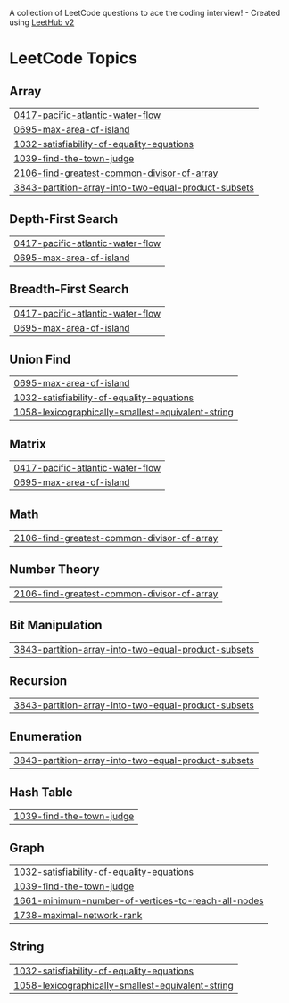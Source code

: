 A collection of LeetCode questions to ace the coding interview! - Created using [LeetHub v2](https://github.com/arunbhardwaj/LeetHub-2.0)
<!---LeetCode Topics Start-->
# LeetCode Topics
## Array
|  |
| ------- |
| [0417-pacific-atlantic-water-flow](https://github.com/Abhay-Rwt/problem-solving-vault/tree/master/0417-pacific-atlantic-water-flow) |
| [0695-max-area-of-island](https://github.com/Abhay-Rwt/problem-solving-vault/tree/master/0695-max-area-of-island) |
| [1032-satisfiability-of-equality-equations](https://github.com/Abhay-Rwt/problem-solving-vault/tree/master/1032-satisfiability-of-equality-equations) |
| [1039-find-the-town-judge](https://github.com/Abhay-Rwt/problem-solving-vault/tree/master/1039-find-the-town-judge) |
| [2106-find-greatest-common-divisor-of-array](https://github.com/Abhay-Rwt/problem-solving-vault/tree/master/2106-find-greatest-common-divisor-of-array) |
| [3843-partition-array-into-two-equal-product-subsets](https://github.com/Abhay-Rwt/problem-solving-vault/tree/master/3843-partition-array-into-two-equal-product-subsets) |
## Depth-First Search
|  |
| ------- |
| [0417-pacific-atlantic-water-flow](https://github.com/Abhay-Rwt/problem-solving-vault/tree/master/0417-pacific-atlantic-water-flow) |
| [0695-max-area-of-island](https://github.com/Abhay-Rwt/problem-solving-vault/tree/master/0695-max-area-of-island) |
## Breadth-First Search
|  |
| ------- |
| [0417-pacific-atlantic-water-flow](https://github.com/Abhay-Rwt/problem-solving-vault/tree/master/0417-pacific-atlantic-water-flow) |
| [0695-max-area-of-island](https://github.com/Abhay-Rwt/problem-solving-vault/tree/master/0695-max-area-of-island) |
## Union Find
|  |
| ------- |
| [0695-max-area-of-island](https://github.com/Abhay-Rwt/problem-solving-vault/tree/master/0695-max-area-of-island) |
| [1032-satisfiability-of-equality-equations](https://github.com/Abhay-Rwt/problem-solving-vault/tree/master/1032-satisfiability-of-equality-equations) |
| [1058-lexicographically-smallest-equivalent-string](https://github.com/Abhay-Rwt/problem-solving-vault/tree/master/1058-lexicographically-smallest-equivalent-string) |
## Matrix
|  |
| ------- |
| [0417-pacific-atlantic-water-flow](https://github.com/Abhay-Rwt/problem-solving-vault/tree/master/0417-pacific-atlantic-water-flow) |
| [0695-max-area-of-island](https://github.com/Abhay-Rwt/problem-solving-vault/tree/master/0695-max-area-of-island) |
## Math
|  |
| ------- |
| [2106-find-greatest-common-divisor-of-array](https://github.com/Abhay-Rwt/problem-solving-vault/tree/master/2106-find-greatest-common-divisor-of-array) |
## Number Theory
|  |
| ------- |
| [2106-find-greatest-common-divisor-of-array](https://github.com/Abhay-Rwt/problem-solving-vault/tree/master/2106-find-greatest-common-divisor-of-array) |
## Bit Manipulation
|  |
| ------- |
| [3843-partition-array-into-two-equal-product-subsets](https://github.com/Abhay-Rwt/problem-solving-vault/tree/master/3843-partition-array-into-two-equal-product-subsets) |
## Recursion
|  |
| ------- |
| [3843-partition-array-into-two-equal-product-subsets](https://github.com/Abhay-Rwt/problem-solving-vault/tree/master/3843-partition-array-into-two-equal-product-subsets) |
## Enumeration
|  |
| ------- |
| [3843-partition-array-into-two-equal-product-subsets](https://github.com/Abhay-Rwt/problem-solving-vault/tree/master/3843-partition-array-into-two-equal-product-subsets) |
## Hash Table
|  |
| ------- |
| [1039-find-the-town-judge](https://github.com/Abhay-Rwt/problem-solving-vault/tree/master/1039-find-the-town-judge) |
## Graph
|  |
| ------- |
| [1032-satisfiability-of-equality-equations](https://github.com/Abhay-Rwt/problem-solving-vault/tree/master/1032-satisfiability-of-equality-equations) |
| [1039-find-the-town-judge](https://github.com/Abhay-Rwt/problem-solving-vault/tree/master/1039-find-the-town-judge) |
| [1661-minimum-number-of-vertices-to-reach-all-nodes](https://github.com/Abhay-Rwt/problem-solving-vault/tree/master/1661-minimum-number-of-vertices-to-reach-all-nodes) |
| [1738-maximal-network-rank](https://github.com/Abhay-Rwt/problem-solving-vault/tree/master/1738-maximal-network-rank) |
## String
|  |
| ------- |
| [1032-satisfiability-of-equality-equations](https://github.com/Abhay-Rwt/problem-solving-vault/tree/master/1032-satisfiability-of-equality-equations) |
| [1058-lexicographically-smallest-equivalent-string](https://github.com/Abhay-Rwt/problem-solving-vault/tree/master/1058-lexicographically-smallest-equivalent-string) |
<!---LeetCode Topics End-->